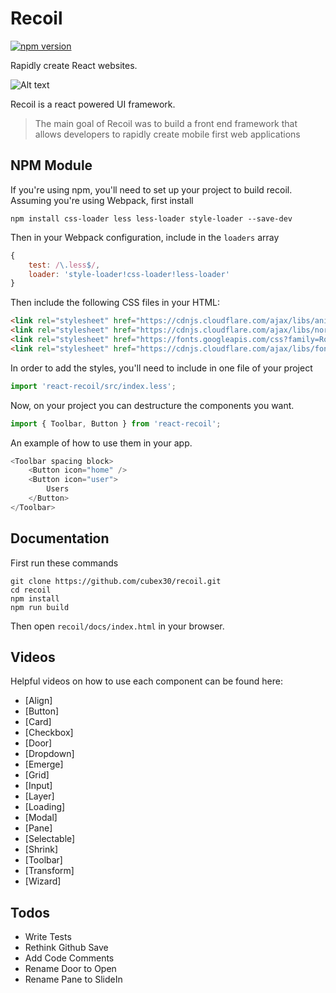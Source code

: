 # Recoil

[![npm version](https://badge.fury.io/js/react-recoil.svg)](https://badge.fury.io/js/react-recoil)

Rapidly create React websites.

![Alt text](https://media.giphy.com/media/3o6ZtoFIzzy7NXEBqg/source.gif "Recoil")

Recoil is a react powered UI framework.

> The main goal of Recoil was to build a front end framework that allows developers to rapidly create mobile
> first web applications

## NPM Module

If you're using npm, you'll need to set up your project to build recoil.  Assuming you're using Webpack, first install

    npm install css-loader less less-loader style-loader --save-dev

Then in your Webpack configuration, include in the `loaders` array

```` JavaScript
{
    test: /\.less$/,
    loader: 'style-loader!css-loader!less-loader'
}
````

Then include the following CSS files in your HTML:

```` html
<link rel="stylesheet" href="https://cdnjs.cloudflare.com/ajax/libs/animate.css/3.5.1/animate.min.css" />
<link rel="stylesheet" href="https://cdnjs.cloudflare.com/ajax/libs/normalize/3.0.3/normalize.min.css" />
<link rel="stylesheet" href="https://fonts.googleapis.com/css?family=Roboto:400,300,500,700,900" />
<link rel="stylesheet" href="https://cdnjs.cloudflare.com/ajax/libs/font-awesome/4.6.2/css/font-awesome.css" />
````

In order to add the styles, you'll need to include in one file of your project

```` TypeScript
import 'react-recoil/src/index.less';
````

Now, on your project you can destructure the components you want.

```` TypeScript
import { Toolbar, Button } from 'react-recoil';
````

An example of how to use them in your app.

```` TypeScript
<Toolbar spacing block>
    <Button icon="home" />
    <Button icon="user">
        Users
    </Button>
</Toolbar>
````

## Documentation

First run these commands

````
git clone https://github.com/cubex30/recoil.git
cd recoil
npm install
npm run build
````

Then open `recoil/docs/index.html` in your browser.

## Videos

Helpful videos on how to use each component can be found here:

* [Align]
* [Button]
* [Card]
* [Checkbox]
* [Door]
* [Dropdown]
* [Emerge]
* [Grid]
* [Input]
* [Layer]
* [Loading]
* [Modal]
* [Pane]
* [Selectable]
* [Shrink]
* [Toolbar]
* [Transform]
* [Wizard]

## Todos

 - Write Tests
 - Rethink Github Save
 - Add Code Comments
 - Rename Door to Open
 - Rename Pane to SlideIn

[//]: # (These are reference links used in the body of this note and get stripped out when the markdown processor does its job. There is no need to format nicely because it shouldn't be seen. Thanks SO - http://stackoverflow.com/questions/4823468/store-comments-in-markdown-syntax)


   [dill]: <https://github.com/joemccann/dillinger>
   [git-repo-url]: <https://github.com/joemccann/dillinger.git>
   [john gruber]: <http://daringfireball.net>
   [@thomasfuchs]: <http://twitter.com/thomasfuchs>
   [df1]: <http://daringfireball.net/projects/markdown/>
   [marked]: <https://github.com/chjj/marked>
   [Ace Editor]: <http://ace.ajax.org>
   [node.js]: <http://nodejs.org>
   [Twitter Bootstrap]: <http://twitter.github.com/bootstrap/>
   [keymaster.js]: <https://github.com/madrobby/keymaster>
   [jQuery]: <http://jquery.com>
   [@tjholowaychuk]: <http://twitter.com/tjholowaychuk>
   [express]: <http://expressjs.com>
   [AngularJS]: <http://angularjs.org>
   [Gulp]: <http://gulpjs.com>

   [PlDb]: <https://github.com/joemccann/dillinger/tree/master/plugins/dropbox/README.md>
   [PlGh]:  <https://github.com/joemccann/dillinger/tree/master/plugins/github/README.md>
   [PlGd]: <https://github.com/joemccann/dillinger/tree/master/plugins/googledrive/README.md>
   [PlOd]: <https://github.com/joemccann/dillinger/tree/master/plugins/onedrive/README.md>
